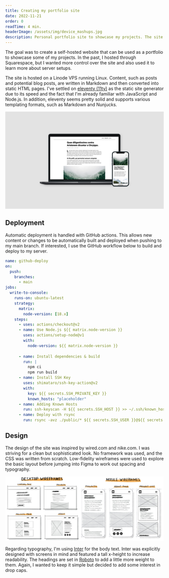 ```yaml
---
title: Creating my portfolio site
date: 2022-11-21
order: 0
readTime: 4 min.
headerImage: /assets/img/device_mashups.jpg
description: Personal portfolio site to showcase my projects. The site is self-hosted using a Linode VPS, eleventy for the static site generation and GitHub actions for automatic deployment.
---
```


The goal was to create a self-hosted website that can be used as a portfolio to showcase some of my projects. In the past, I hosted through Squarespace, but I wanted more control over the site and also used it to learn more about server setups.

The site is hosted on a Linode VPS running Linux. Content, such as posts and potential blog posts, are written in Markdown and then converted into static HTML pages. I've settled on [eleventy (11ty)](https://github.com/11ty/eleventy) as the static site generator due to its speed and the fact that I'm already familiar with JavaScript and Node.js. In addition, eleventy seems pretty solid and supports various templating formats, such as Markdown and Nunjucks.

![](../../../assets/img/device_mashups.jpg)

## Deployment

Automatic deployment is handled with GitHub actions. This allows new content or changes to be automatically built and deployed when pushing to my main branch. If interested, I use the GitHub workflow below to build and deploy to my server.

```yaml
name: github-deploy
on:
  push:
    branches:
      - main
jobs:
  write-to-console:
    runs-on: ubuntu-latest
    strategy:
      matrix:
        node-version: [18.x]
    steps:
      - uses: actions/checkout@v2
      - name: Use Node.js ${{ matrix.node-version }}
        uses: actions/setup-node@v1
        with:
          node-version: ${{ matrix.node-version }}

      - name: Install dependencies & build
        run: |
          npm ci
          npm run build
      - name: Install SSH Key
        uses: shimataro/ssh-key-action@v2
        with:
          key: ${{ secrets.SSH_PRIVATE_KEY }}
          known_hosts: "placeholder"
      - name: Adding Known Hosts
        run: ssh-keyscan -H ${{ secrets.SSH_HOST }} >> ~/.ssh/known_hosts
      - name: Deploy with rsync
        run: rsync -avz ./public/* ${{ secrets.SSH_USER }}@${{ secrets.SSH_HOST }}:/var/www/stauffersimon.com
```

## Design

The design of the site was inspired by wired.com and nike.com. I was striving for a clean but sophisticated look. No framework was used, and the CSS was written from scratch. Low-fidelity wireframes were used to explore the basic layout before jumping into Figma to work out spacing and typography.

![](../../../assets/img/wireframes.jpg)

Regarding typography, I'm using [Inter](https://github.com/rsms/inter) for the body text. Inter was explicitly designed with screens in mind and featured a tall x-height to increase readability. The headings are set in [Roboto](https://fonts.google.com/specimen/Roboto) to add a little more weight to them. Again, I wanted to keep it simple but decided to add some interest in drop caps.
